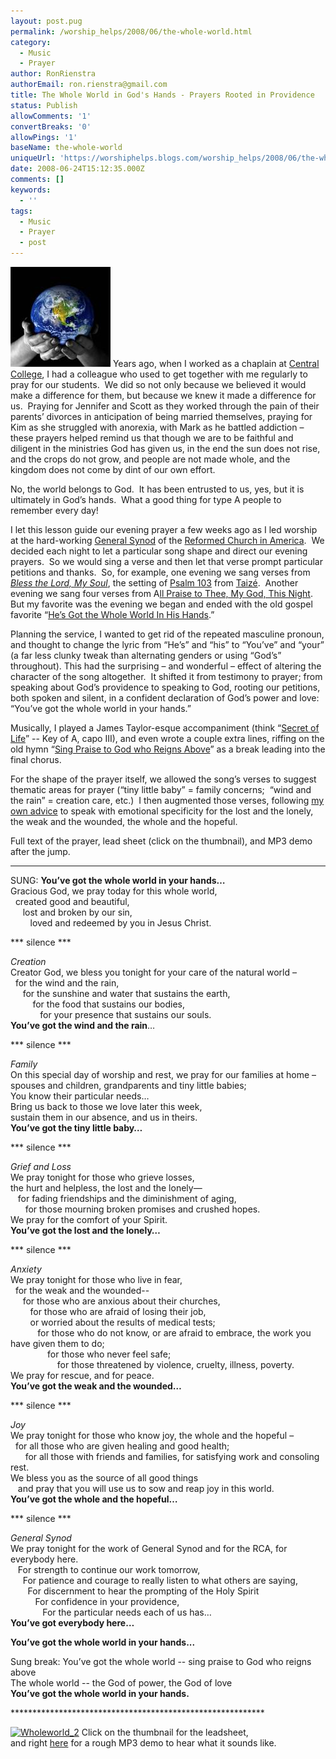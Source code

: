 ```yaml
---
layout: post.pug
permalink: /worship_helps/2008/06/the-whole-world.html 
category:
  - Music
  - Prayer
author: RonRienstra
authorEmail: ron.rienstra@gmail.com
title: The Whole World in God's Hands - Prayers Rooted in Providence
status: Publish
allowComments: '1'
convertBreaks: '0'
allowPings: '1'
baseName: the-whole-world
uniqueUrl: 'https://worshiphelps.blogs.com/worship_helps/2008/06/the-whole-world.html '
date: 2008-06-24T15:12:35.000Z
comments: []
keywords:
  - ''
tags:
  - Music
  - Prayer
  - post
---
```

[![World_in_black_and_white_hands](/img/world_in_black_and_white_hands.jpg "World_in_black_and_white_hands")](http://worshiphelps.blogs.com/.shared/image.html?/photos/uncategorized/2008/06/24/world_in_black_and_white_hands.jpg) Years ago, when I worked as a chaplain at [Central College](http://www.central.edu/), I had a colleague who used to get together with me regularly to pray for our students.  We did so not only because we believed it would make a difference for them, but because we knew it made a difference for us.  Praying for Jennifer and Scott as they worked through the pain of their parents’ divorces in anticipation of being married themselves, praying for Kim as she struggled with anorexia, with Mark as he battled addiction – these prayers helped remind us that though we are to be faithful and diligent in the ministries God has given us, in the end the sun does not rise, and the crops do not grow, and people are not made whole, and the kingdom does not come by dint of our own effort.

No, the world belongs to God.  It has been entrusted to us, yes, but it is ultimately in God’s hands.  What a good thing for type A people to remember every day!

I let this lesson guide our evening prayer a few weeks ago as I led worship at the hard-working [General Synod](http://www.rca.org/NETCOMMUNITY/Page.aspx?pid=4155&srcid=2059) of the [Reformed Church in America](http://www.rca.org/NETCOMMUNITY/Page.aspx?pid=183&srcid=2183).  We decided each night to let a particular song shape and direct our evening prayers.  So we would sing a verse and then let that verse prompt particular petitions and thanks.  So, for example, one evening we sang verses from [_Bless the Lord, My Soul_](http://www.sacramentors.org/audio/bless.mp3), the setting of [Psalm 103](http://bible.crosswalk.com/OnlineStudyBible/bible.cgi?new=1&word=psalms+103&section=0&version=nrs&language=en) from [Taizé](http://taize.fr/).  Another evening we sang four verses from A[ll Praise to Thee, My God, This Night](http://www.cyberhymnal.org/htm/a/l/allprais.htm).  But my favorite was the evening we began and ended with the old gospel favorite “[He’s Got the Whole World In His Hands](http://www.last.fm/music/Nina+Simone/_/He%27s+Got+the+Whole+World+in+His+Hands).” 

Planning the service, I wanted to get rid of the repeated masculine pronoun, and thought to change the lyric from “He’s” and “his” to “You’ve” and “your” (a far less clunky tweak than alternating genders or using “God’s” throughout). This had the surprising – and wonderful – effect of altering the character of the song altogether.  It shifted it from testimony to prayer; from speaking about God’s providence to speaking to God, rooting our petitions, both spoken and silent, in a confident declaration of God’s power and love: “You’ve got the whole world in your hands.” 

Musically, I played a James Taylor-esque accompaniment (think “[Secret of Life](http://www.youtube.com/watch?v=qzpbl2LgHXU)” -- Key of A, capo III), and even wrote a couple extra lines, riffing on the old hymn “[Sing Praise to God who Reigns Above](http://www.cyberhymnal.org/htm/s/p/sptgowra.htm)” as a break leading into the final chorus.

For the shape of the prayer itself, we allowed the song’s verses to suggest thematic areas for prayer (“tiny little baby” = family concerns;  “wind and the rain” = creation care, etc.)  I then augmented those verses, following [my own advice](http://reformedworship.org/magazine/article.cfm?article_id=1912) to speak with emotional specificity for the lost and the lonely, the weak and the wounded, the whole and the hopeful.

Full text of the prayer, lead sheet (click on the thumbnail), and MP3 demo after the jump.
***
SUNG: **You’ve got the whole world in your hands…**  
Gracious God, we pray today for this whole world,      
  created good and beautiful,         
     lost and broken by our sin,            
        loved and redeemed by you in Jesus Christ.

\*\*\* silence \*\*\*

_Creation_  
Creator God, we bless you tonight for your care of the natural world –  
  for the wind and the rain,   
     for the sunshine and water that sustains the earth,  
         for the food that sustains our bodies,  
            for your presence that sustains our souls.  
**You’ve got the wind and the rain**…

\*\*\* silence \*\*\*

_Family_  
On this special day of worship and rest, we pray for our families at home –  
spouses and children, grandparents and tiny little babies;  
You know their particular needs…  
Bring us back to those we love later this week,  
sustain them in our absence, and us in theirs.  
**You’ve got the tiny little baby…**

\*\*\* silence \*\*\*

_Grief and Loss_  
We pray tonight for those who grieve losses,  
the hurt and helpless, the lost and the lonely—  
   for fading friendships and the diminishment of aging,  
      for those mourning broken promises and crushed hopes.  
We pray for the comfort of your Spirit.  
**You’ve got the lost and the lonely…**

\*\*\* silence \*\*\*

_Anxiety_  
We pray tonight for those who live in fear,  
  for the weak and the wounded--  
     for those who are anxious about their churches,  
        for those who are afraid of losing their job,  
        or worried about the results of medical tests;  
           for those who do not know, or are afraid to embrace, the work you have given them to do;  
               for those who never feel safe;  
                   for those threatened by violence, cruelty, illness, poverty.  
We pray for rescue, and for peace.  
**You’ve got the weak and the wounded…**

\*\*\* silence \*\*\*

_Joy_  
We pray tonight for those who know joy, the whole and the hopeful –  
  for all those who are given healing and good health;  
      for all those with friends and families, for satisfying work and consoling rest.  
We bless you as the source of all good things  
   and pray that you will use us to sow and reap joy in this world.  
**You’ve got the whole and the hopeful…**

\*\*\* silence \*\*\*

_General Synod_  
We pray tonight for the work of General Synod and for the RCA, for everybody here.  
   For strength to continue our work tomorrow,  
     For patience and courage to really listen to what others are saying,  
       For discernment to hear the prompting of the Holy Spirit  
          For confidence in your providence,  
             For the particular needs each of us has…  
**You’ve got everybody here…**

**You’ve got the whole world in your hands...**

Sung break: You’ve got the whole world -- sing praise to God who reigns above  
The whole world -- the God of power, the God of love  
**You’ve got the whole world in your hands.**

\*\*\*\*\*\*\*\*\*\*\*\*\*\*\*\*\*\*\*\*\*\*\*\*\*\*\*\*\*\*\*\*\*\*\*\*\*\*\*\*\*\*\*\*\*\*\*\*\*\*\*\*\*\*\*\*\*\*

[![Wholeworld_2](http://worshiphelps.blogs.com/worship_helps/images/2008/06/24/wholeworld_2.jpg "Wholeworld_2")](http://worshiphelps.blogs.com/.shared/image.html?/photos/uncategorized/2008/06/24/wholeworld_2.jpg) Click on the thumbnail for the leadsheet,  
and right [here](http://worshiphelps.blogs.com/WholeWorld.mp3) for a rough MP3 demo to hear what it sounds like.